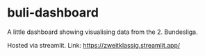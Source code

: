 # buli-dashboard

A little dashboard showing visualising data from the 2. Bundesliga. 

Hosted via streamlit. Link: https://zweitklassig.streamlit.app/
